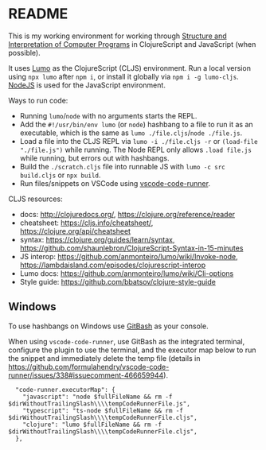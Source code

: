 # README

This is my working environment for working through 
[Structure and Interpretation of Computer Programs](https://en.wikipedia.org/wiki/Structure_and_Interpretation_of_Computer_Programs)
in ClojureScript and JavaScript (when possible).

It uses [Lumo](https://github.com/anmonteiro/lumo) as the ClojureScript (CLJS) environment.
Run a local version using `npx lumo` after `npm i`, or install it globally via `npm i -g lumo-cljs`.
[NodeJS](https://nodejs.org/en/) is used for the JavaScript environment. 

Ways to run code:
- Running `lumo`/`node` with no arguments starts the REPL.
- Add the `#!/usr/bin/env lumo` (or `node`) hashbang to a file to run it as an executable, which is
the same as `lumo ./file.cljs`/`node ./file.js`.
- Load a file into the CLJS REPL via `lumo -i ./file.cljs -r` or `(load-file "./file.js")` while
running. The Node REPL only allows `.load file.js` while running, but errors out with hashbangs.
- Build the `./scratch.cljs` file into runnable JS with `lumo -c src build.cljs` or `npx build`.
- Run files/snippets on VSCode using [vscode-code-runner](https://github.com/formulahendry/vscode-code-runner).

CLJS resources:
- docs: http://clojuredocs.org/, https://clojure.org/reference/reader
- cheatsheet: https://cljs.info/cheatsheet/, https://clojure.org/api/cheatsheet
- syntax: https://clojure.org/guides/learn/syntax, https://github.com/shaunlebron/ClojureScript-Syntax-in-15-minutes
- JS interop: https://github.com/anmonteiro/lumo/wiki/Invoke-node, https://lambdaisland.com/episodes/clojurescript-interop
- Lumo docs: https://github.com/anmonteiro/lumo/wiki/Cli-options
- Style guide: https://github.com/bbatsov/clojure-style-guide


## Windows

To use hashbangs on Windows use [GitBash](https://git-scm.com/downloads) as your console.

When using `vscode-code-runner`, use GitBash as the integrated terminal, configure the plugin to use
the terminal, and the executor map below to run the snippet and immediately delete the temp file 
(details in https://github.com/formulahendry/vscode-code-runner/issues/338#issuecomment-466659944).
```
  "code-runner.executorMap": {
    "javascript": "node $fullFileName && rm -f $dirWithoutTrailingSlash\\\\tempCodeRunnerFile.js",
    "typescript": "ts-node $fullFileName && rm -f $dirWithoutTrailingSlash\\\\tempCodeRunnerFile.cljs",
    "clojure": "lumo $fullFileName && rm -f $dirWithoutTrailingSlash\\\\tempCodeRunnerFile.cljs",
  },
```
